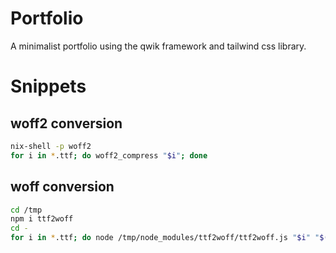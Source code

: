 # Portfolio

A minimalist portfolio using the qwik framework and tailwind css library.



# Snippets


## woff2 conversion
```bash
nix-shell -p woff2
for i in *.ttf; do woff2_compress "$i"; done
```

## woff conversion
```bash
cd /tmp
npm i ttf2woff
cd -
for i in *.ttf; do node /tmp/node_modules/ttf2woff/ttf2woff.js "$i" "$(echo "$i" | cut -d '.' -f 1).woff"; done
```

